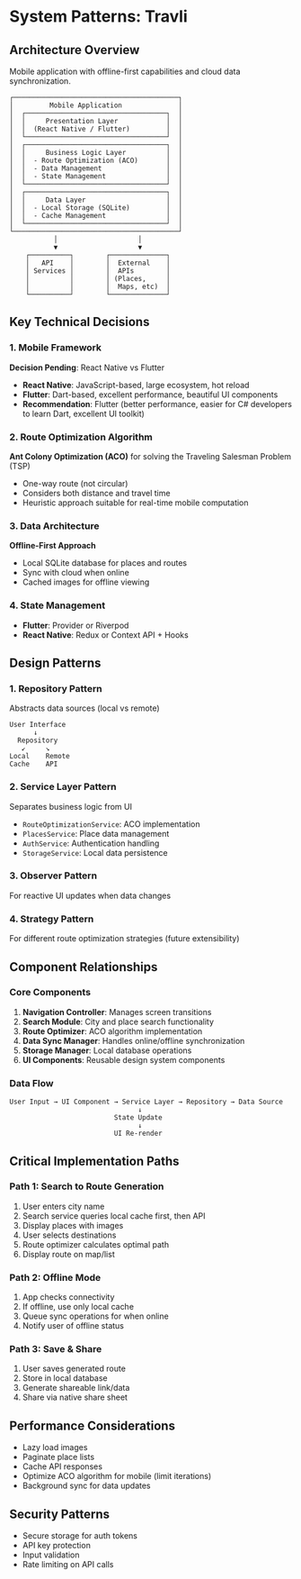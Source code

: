 # System Patterns: Travli

## Architecture Overview
Mobile application with offline-first capabilities and cloud data synchronization.

```
┌─────────────────────────────────────────┐
│         Mobile Application              │
│  ┌───────────────────────────────────┐  │
│  │     Presentation Layer            │  │
│  │  (React Native / Flutter)         │  │
│  └───────────────────────────────────┘  │
│  ┌───────────────────────────────────┐  │
│  │     Business Logic Layer          │  │
│  │  - Route Optimization (ACO)       │  │
│  │  - Data Management                │  │
│  │  - State Management               │  │
│  └───────────────────────────────────┘  │
│  ┌───────────────────────────────────┐  │
│  │     Data Layer                    │  │
│  │  - Local Storage (SQLite)         │  │
│  │  - Cache Management               │  │
│  └───────────────────────────────────┘  │
└─────────────────────────────────────────┘
           │                    │
           ▼                    ▼
    ┌──────────┐        ┌──────────────┐
    │   API    │        │  External    │
    │ Services │        │  APIs        │
    │          │        │ (Places,     │
    │          │        │  Maps, etc)  │
    └──────────┘        └──────────────┘
```

## Key Technical Decisions

### 1. Mobile Framework
**Decision Pending**: React Native vs Flutter
- **React Native**: JavaScript-based, large ecosystem, hot reload
- **Flutter**: Dart-based, excellent performance, beautiful UI components
- **Recommendation**: Flutter (better performance, easier for C# developers to learn Dart, excellent UI toolkit)

### 2. Route Optimization Algorithm
**Ant Colony Optimization (ACO)** for solving the Traveling Salesman Problem (TSP)
- One-way route (not circular)
- Considers both distance and travel time
- Heuristic approach suitable for real-time mobile computation

### 3. Data Architecture
**Offline-First Approach**
- Local SQLite database for places and routes
- Sync with cloud when online
- Cached images for offline viewing

### 4. State Management
- **Flutter**: Provider or Riverpod
- **React Native**: Redux or Context API + Hooks

## Design Patterns

### 1. Repository Pattern
Abstracts data sources (local vs remote)
```
User Interface
      ↓
  Repository
   ↙     ↘
Local    Remote
Cache    API
```

### 2. Service Layer Pattern
Separates business logic from UI
- `RouteOptimizationService`: ACO implementation
- `PlacesService`: Place data management
- `AuthService`: Authentication handling
- `StorageService`: Local data persistence

### 3. Observer Pattern
For reactive UI updates when data changes

### 4. Strategy Pattern
For different route optimization strategies (future extensibility)

## Component Relationships

### Core Components
1. **Navigation Controller**: Manages screen transitions
2. **Search Module**: City and place search functionality
3. **Route Optimizer**: ACO algorithm implementation
4. **Data Sync Manager**: Handles online/offline synchronization
5. **Storage Manager**: Local database operations
6. **UI Components**: Reusable design system components

### Data Flow
```
User Input → UI Component → Service Layer → Repository → Data Source
                                ↓
                          State Update
                                ↓
                          UI Re-render
```

## Critical Implementation Paths

### Path 1: Search to Route Generation
1. User enters city name
2. Search service queries local cache first, then API
3. Display places with images
4. User selects destinations
5. Route optimizer calculates optimal path
6. Display route on map/list

### Path 2: Offline Mode
1. App checks connectivity
2. If offline, use only local cache
3. Queue sync operations for when online
4. Notify user of offline status

### Path 3: Save & Share
1. User saves generated route
2. Store in local database
3. Generate shareable link/data
4. Share via native share sheet

## Performance Considerations
- Lazy load images
- Paginate place lists
- Cache API responses
- Optimize ACO algorithm for mobile (limit iterations)
- Background sync for data updates

## Security Patterns
- Secure storage for auth tokens
- API key protection
- Input validation
- Rate limiting on API calls
